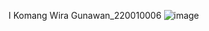 I Komang Wira Gunawan_220010006
![image](https://github.com/user-attachments/assets/31092550-690e-4c49-a297-c3d1a75a6731)

